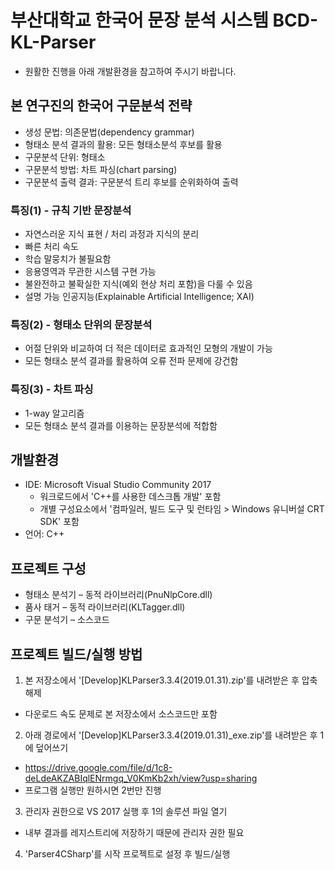 # 부산대학교 한국어 문장 분석 시스템 BCD-KL-Parser
- 원활한 진행을 아래 개발환경을 참고하여 주시기 바랍니다.

## 본 연구진의 한국어 구문분석 전략
- 생성 문법: 의존문법(dependency grammar)
- 형태소 분석 결과의 활용: 모든 형태소분석 후보를 활용
- 구문분석 단위: 형태소
- 구문분석 방법: 차트 파싱(chart parsing)
- 구문분석 출력 결과: 구문분석 트리 후보를 순위화하여 출력

### 특징(1) - 규칙 기반 문장분석
- 자연스러운 지식 표현 / 처리 과정과 지식의 분리
- 빠른 처리 속도
- 학습 말뭉치가 불필요함
- 응용영역과 무관한 시스템 구현 가능
- 불완전하고 불확실한 지식(예외 현상 처리 포함)을 다룰 수 있음
- 설명 가능 인공지능(Explainable Artificial Intelligence; XAI)

### 특징(2) - 형태소 단위의 문장분석
- 어절 단위와 비교하여 더 적은 데이터로 효과적인 모형의 개발이 가능
- 모든 형태소 분석 결과를 활용하여 오류 전파 문제에 강건함

### 특징(3) - 차트 파싱
- 1-way 알고리즘
- 모든 형태소 분석 결과를 이용하는 문장분석에 적합함

## 개발환경
- IDE: Microsoft Visual Studio Community 2017
  - 워크로드에서 'C++를 사용한 데스크톱 개발' 포함
  - 개별 구성요소에서 '컴파일러, 빌드 도구 및 런타임 > Windows 유니버설 CRT SDK' 포함
- 언어: C++

## 프로젝트 구성
- 형태소 분석기 – 동적 라이브러리(PnuNlpCore.dll)
- 품사 태거 – 동적 라이브러리(KLTagger.dll)
- 구문 분석기 – 소스코드

## 프로젝트 빌드/실행 방법
1. 본 저장소에서 '[Develop]KLParser3.3.4(2019.01.31).zip'를 내려받은 후 압축해제
  - 다운로드 속도 문제로 본 저장소에서 소스코드만 포함
2. 아래 경로에서 '[Develop]KLParser3.3.4(2019.01.31)_exe.zip'를 내려받은 후 1에 덮어쓰기
  - https://drive.google.com/file/d/1c8-deLdeAKZABIqlENrmgq_V0KmKb2xh/view?usp=sharing
  - 프로그램 실행만 원하시면 2번만 진행
3. 관리자 권한으로 VS 2017 실행 후 1의 솔루션 파일 열기
  - 내부 결과를 레지스트리에 저장하기 때문에 관리자 권한 필요
4. 'Parser4CSharp'를 시작 프로젝트로 설정 후 빌드/실행

